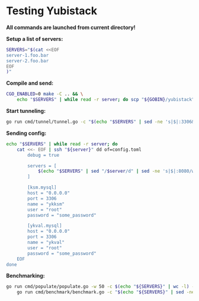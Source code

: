Testing Yubistack
=================

__All commands are launched from current directory!__

__Setup a list of servers:__

```bash
SERVERS="$(cat <<EOF
server-1.foo.bar
server-2.foo.bar
EOF
)"
```

__Compile and send:__ 

```bash
CGO_ENABLED=0 make -C .. && \
	echo "$SERVERS" | while read -r server; do scp "${GOBIN}/yubistack" "${server}:" ; done
```

__Start tunneling:__

```bash
go run cmd/tunnel/tunnel.go -c "$(echo "$SERVERS" | sed -ne 's|$|:3306&|p' | sed ':a;N;$!ba;s|\n|,|g')"
```


__Sending config:__

```bash
echo "$SERVERS" | while read -r server; do 
	cat <<- EOF | ssh "${server}" dd of=config.toml
		debug = true

		servers = [
			$(echo "$SERVERS" | sed "/$server/d" | sed -ne 's|$|:8080/wsapi/sync",&|p' | sed -ne 's|^|&    "http://|p')
		]

		[ksm.mysql]
		host = "0.0.0.0"
		port = 3306
		name = "ykksm"
		user = "root"
		password = "some_password"

		[ykval.mysql]
		host = "0.0.0.0"
		port = 3306
		name = "ykval"
		user = "root"
		password = "some_password"
	EOF
done
```


__Benchmarking:__

```bash
go run cmd/populate/populate.go -w 50 -c $(echo "${SERVERS}" | wc -l) -k 1000 | \
	go run cmd/benchmark/benchmark.go -c "$(echo "${SERVERS}" | sed -ne 's|$|:8080&|p' | sed ':a;N;$!ba;s|\n|,|g')"
```

